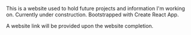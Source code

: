 This is a website used to hold future projects and information I'm working on. Currently under construction. Bootstrapped with Create React App.

A website link will be provided upon the website completion.
